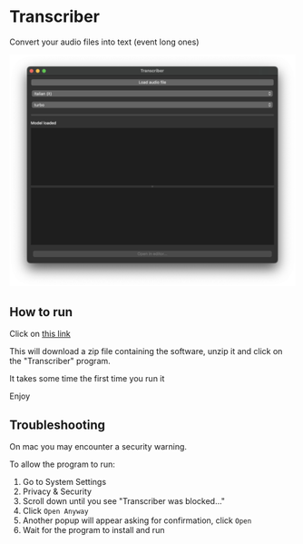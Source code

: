 # Transcriber

Convert your audio files into text (event long ones)

![alt](./docs/screen.png)

## How to run

Click on [this link](https://github.com/damienzonly/Transcriber/archive/refs/heads/main.zip)

This will download a zip file containing the software, unzip it and click on the "Transcriber" program.

It takes some time the first time you run it

Enjoy

## Troubleshooting

On mac you may encounter a security warning.

To allow the program to run:
1. Go to System Settings
1. Privacy & Security
1. Scroll down until you see "Transcriber was blocked..."
1. Click `Open Anyway`
1. Another popup will appear asking for confirmation, click `Open`
1. Wait for the program to install and run